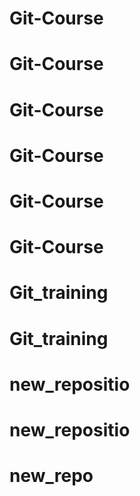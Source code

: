 # Git-Course
# Git-Course
# Git-Course
# Git-Course
# Git-Course
# Git-Course
# Git_training
# Git_training
# new_repositio
# new_repositio
# new_repo
